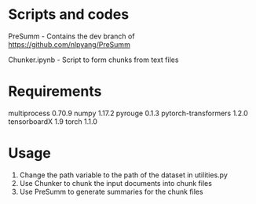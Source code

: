 # Scripts and codes

PreSumm - Contains the dev branch of https://github.com/nlpyang/PreSumm

Chunker.ipynb - Script to form chunks from text files

# Requirements

multiprocess 0.70.9
numpy 1.17.2
pyrouge 0.1.3
pytorch-transformers 1.2.0
tensorboardX 1.9
torch 1.1.0

# Usage

1. Change the path variable to the path of the dataset in utilities.py
2. Use Chunker to chunk the input documents into chunk files
3. Use PreSumm to generate summaries for the chunk files